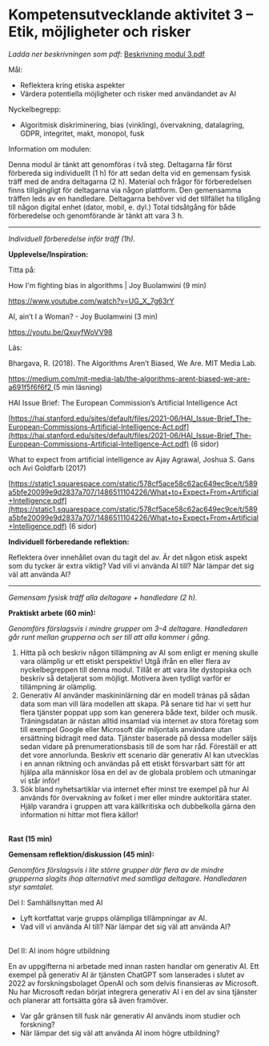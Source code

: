 # Kompetensutvecklande aktivitet 3 – Etik, möjligheter och risker

_Ladda ner beskrivningen som pdf_\: [Beskrivning modul 3.pdf](https://github.com/wasp-ed/moduler/blob/main/filer/modul3.pdf)

Mål:

- Reflektera kring etiska aspekter
- Värdera potentiella möjligheter och risker med användandet av AI

Nyckelbegrepp:

-   Algoritmisk diskriminering, bias (vinkling), övervakning, datalagring, GDPR, integritet, makt, monopol, fusk

Information om modulen:

Denna modul är tänkt att genomföras i två steg. Deltagarna får först förbereda sig individuellt (1 h) för att sedan delta vid en gemensam fysisk träff med de andra deltagarna (2 h). Material och frågor för förberedelsen finns tillgängligt för deltagarna via någon plattform. Den gemensamma träffen leds av en handledare. Deltagarna behöver vid det tillfället ha tillgång till någon digital enhet (dator, mobil, e. dyl.) Total tidsåtgång för både förberedelse och genomförande är tänkt att vara 3 h.

---

_Individuell förberedelse inför träff (1h)._

**Upplevelse/Inspiration:**

Titta på:

How I'm fighting bias in algorithms \| Joy Buolamwini (9 min)

https://www.youtube.com/watch?v=UG_X_7g63rY

AI, ain’t I a Woman? - Joy Buolamwini (3 min)

https://youtu.be/QxuyfWoVV98

Läs:

Bhargava, R. (2018). The Algorithms Aren’t Biased, We Are. MIT Media Lab.

[https://medium.com/mit-media-lab/the-algorithms-arent-biased-we-are-a691f5f6f6f2 ](https://medium.com/mit-media-lab/the-algorithms-arent-biased-we-are-a691f5f6f6f2)(5 min läsning)

HAI Issue Brief: The European Commission’s Artificial Intelligence Act

[https://hai.stanford.edu/sites/default/files/2021-06/HAI_Issue-Brief_The-European-Commissions-Artificial-Intelligence-Act.pdf](https://hai.stanford.edu/sites/default/files/2021-06/HAI_Issue-Brief_The-European-Commissions-Artificial-Intelligence-Act.pdf) (6 sidor)

What to expect from artificial intelligence av Ajay Agrawal, Joshua S. Gans och Avi Goldfarb (2017)

[https://static1.squarespace.com/static/578cf5ace58c62ac649ec9ce/t/589a5bfe20099e9d2837a707/1486511104226/What+to+Expect+From+Artificial+Intelligence.pdf](https://static1.squarespace.com/static/578cf5ace58c62ac649ec9ce/t/589a5bfe20099e9d2837a707/1486511104226/What+to+Expect+From+Artificial+Intelligence.pdf) (6 sidor)

**Individuell förberedande reflektion:**

Reflektera över innehållet ovan du tagit del av. Är det någon etisk aspekt som du tycker är extra viktig? Vad vill vi använda AI till? När lämpar det sig väl att använda AI?

---

_Gemensam fysisk träff alla deltagare + handledare (2 h)._

**Praktiskt arbete (60 min):**

_Genomförs förslagsvis i mindre grupper om 3–4 deltagare. Handledaren går runt mellan grupperna och ser till att alla kommer i gång._

1. Hitta på och beskriv någon tillämpning av AI som enligt er mening skulle vara olämplig ur ett etiskt perspektiv! Utgå ifrån en eller flera av nyckelbegreppen till denna modul. Tillåt er att vara lite dystopiska och beskriv så detaljerat som möjligt. Motivera även tydligt varför er tillämpning är olämplig.
2. Generativ AI använder maskininlärning där en modell tränas på sådan data som man vill lära modellen att skapa. På senare tid har vi sett hur flera tjänster poppat upp som kan generera både text, bilder och musik. Träningsdatan är nästan alltid insamlad via internet av stora företag som till exempel Google eller Microsoft där miljontals användare utan ersättning bidragit med data. Tjänster baserade på dessa modeller säljs sedan vidare på prenumerationsbasis till de som har råd. Föreställ er att det vore annorlunda. Beskriv ett scenario där generativ AI kan utvecklas i en annan riktning och användas på ett etiskt försvarbart sätt för att hjälpa alla människor lösa en del av de globala problem och utmaningar vi står inför!
3. Sök bland nyhetsartiklar via internet efter minst tre exempel på hur AI används för övervakning av folket i mer eller mindre auktoritära stater. Hjälp varandra i gruppen att vara källkritiska och dubbelkolla gärna den information ni hittar mot flera källor!

**\
Rast (15 min)**

**Gemensam reflektion/diskussion (45 min):**

_Genomförs förslagsvis i lite större grupper där flera av de mindre grupperna slagits ihop alternativt med samtliga deltagare. Handledaren styr samtalet._

Del I: Samhällsnyttan med AI

- Lyft kortfattat varje grupps olämpliga tillämpningar av AI.
- Vad vill vi använda AI till? När lämpar det sig väl att använda AI?

\
Del II: AI inom högre utbildning

En av uppgifterna ni arbetade med innan rasten handlar om generativ AI. Ett exempel på generativ AI är tjänsten ChatGPT som lanserades i slutet av 2022 av forskningsbolaget OpenAI och som delvis finansieras av Microsoft. Nu har Microsoft redan börjat integrera generativ AI i en del av sina tjänster och planerar att fortsätta göra så även framöver.

- Var går gränsen till fusk när generativ AI används inom studier och forskning?
- När lämpar det sig väl att använda AI inom högre utbildning?

